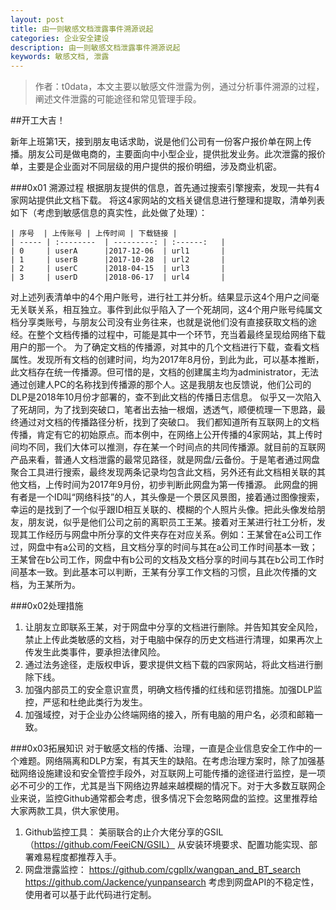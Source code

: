```yaml
---
layout: post
title: 由一则敏感文档泄露事件溯源说起
categories: 企业安全建设
description: 由一则敏感文档泄露事件溯源说起
keywords: 敏感文档, 泄露
---
```


> 作者：t0data，本文主要以敏感文件泄露为例，通过分析事件溯源的过程，阐述文件泄露的可能途径和常见管理手段。

##开工大吉！

新年上班第1天，接到朋友电话求助，说是他们公司有一份客户报价单在网上传播。朋友公司是做电商的，主要面向中小型企业，提供批发业务。此次泄露的报价单，主要是企业面对不同层级的用户提供的报价明细，涉及商业机密。

###0x01 溯源过程
根据朋友提供的信息，首先通过搜索引擎搜索，发现一共有4家网站提供此文档下载。
将这4家网站的文档关键信息进行整理和提取，清单列表如下（考虑到敏感信息的真实性，此处做了处理）：


    | 序号  | 上传账号 | 上传时间 | 下载链接 |
    | ----- | :--------  | ---------: | :------:   |
    | 0     | userA      |2017-12-06  | url1       |
    | 1     | userB      |2017-10-28  | url2       |
	| 2     | userC      |2018-04-15  | url3       |
	| 3     | userD      |2018-06-17  | url4       |
对上述列表清单中的4个用户账号，进行社工并分析。结果显示这4个用户之间毫无关联关系，相互独立。事件到此似乎陷入了一个死胡同，这4个用户账号纯属文档分享类账号，与朋友公司没有业务往来，也就是说他们没有直接获取文档的途经。在整个文档传播的过程中，可能是其中一个环节，充当着最终呈现给网络下载用户的那一个。
为了确定文档的传播源，对其中的几个文档进行下载，查看文档属性。发现所有文档的创建时间，均为2017年8月份，到此为此，可以基本推断，此文档存在统一传播源。但可惜的是，文档的创建属主均为administrator，无法通过创建人PC的名称找到传播源的那个人。这是我朋友也反馈说，他们公司的DLP是2018年10月份才部署的，查不到此文档的传播日志信息。
似乎又一次陷入了死胡同，为了找到突破口，笔者出去抽一根烟，透透气，顺便梳理一下思路，最终通过对文档的传播路径分析，找到了突破口。
我们都知道所有互联网上的文档传播，肯定有它的初始原点。而本例中，在网络上公开传播的4家网站，其上传时间均不同，我们大体可以推测，存在某一个时间点的共同传播源。就目前的互联网产品来看，普通人文档泄露的最常见路径，就是网盘/云备份。于是笔者通过网盘聚合工具进行搜索，最终发现两条记录均包含此文档，另外还有此文档相关联的其他文档，上传时间为2017年9月份，初步判断此网盘为第一传播源。
此网盘的拥有者是一个ID叫“网络科技”的人，其头像是一个景区风景图，接着通过图像搜索，幸运的是找到了一个似乎跟ID相互关联的、模糊的个人照片头像。把此头像发给朋友，朋友说，似乎是他们公司之前的离职员工王某。接着对王某进行社工分析，发现其工作经历与网盘中所分享的文件夹存在对应关系。例如：王某曾在a公司工作过，网盘中有a公司的文档，且文档分享的时间与其在a公司工作时间基本一致；王某曾在b公司工作，网盘中有b公司的文档及文档分享的时间与其在b公司工作时间基本一致。到此基本可以判断，王某有分享工作文档的习惯，且此次传播的文档，为王某所为。

###0x02处理措施

1. 让朋友立即联系王某，对于网盘中分享的文档进行删除。并告知其安全风险，禁止上传此类敏感的文档，对于电脑中保存的历史文档进行清理，如果再次上传发生此类事件，要承担法律风险。
2. 通过法务途径，走版权申诉，要求提供文档下载的四家网站，将此文档进行删除下线。
3. 加强内部员工的安全意识宣贯，明确文档传播的红线和惩罚措施。加强DLP监控，严惩和杜绝此类行为发生。
4. 加强域控，对于企业办公终端网络的接入，所有电脑的用户名，必须和邮箱一致。

###0x03拓展知识
对于敏感文档的传播、治理，一直是企业信息安全工作中的一个难题。网络隔离和DLP方案，有其天生的缺陷。在考虑治理方案时，除了加强基础网络设施建设和安全管控手段外，对互联网上可能传播的途径进行监控，是一项必不可少的工作，尤其是当下网络边界越来越模糊的情况下。对于大多数互联网企业来说，监控Github通常都会考虑，很多情况下会忽略网盘的监控。这里推荐给大家两款工具，供大家使用。
1. Github监控工具：
美丽联合的止介大佬分享的GSIL
（https://github.com/FeeiCN/GSIL）
从安装环境要求、配置功能实现、部署难易程度都推荐入手。
2. 网盘泄露监控：
https://github.com/cgpllx/wangpan_and_BT_search
https://github.com/Jackence/yunpansearch
考虑到网盘API的不稳定性，使用者可以基于此代码进行定制。

